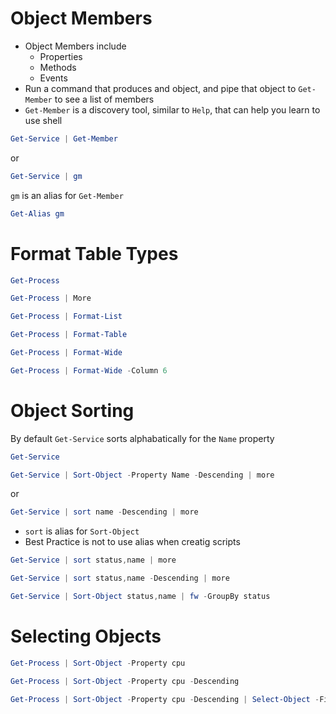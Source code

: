 # Object Members

- Object Members include 
  - Properties
  - Methods 
  - Events
- Run a command that produces and object, and pipe that object to `Get-Member` to see a list of members
- `Get-Member` is a discovery tool, similar to `Help`, that can help you learn to use shell

```PowerShell
Get-Service | Get-Member
```
or
```PowerShell
Get-Service | gm
```

`gm` is an alias for `Get-Member`
```PowerShell
Get-Alias gm
```

# Format Table Types

```PowerShell
Get-Process
```

```PowerShell
Get-Process | More
```

```PowerShell
Get-Process | Format-List
```

```PowerShell
Get-Process | Format-Table
```

```PowerShell
Get-Process | Format-Wide
```

```PowerShell
Get-Process | Format-Wide -Column 6
```

# Object Sorting

By default `Get-Service` sorts alphabatically for the `Name` property

```PowerShell
Get-Service 
```

```PowerShell
Get-Service | Sort-Object -Property Name -Descending | more
```
or
```PowerShell
Get-Service | sort name -Descending | more
```

- `sort` is alias for `Sort-Object`
- Best Practice is not to use alias when creatig scripts

```PowerShell
Get-Service | sort status,name | more
```

```PowerShell
Get-Service | sort status,name -Descending | more
```

```PowerShell
Get-Service | Sort-Object status,name | fw -GroupBy status
```

# Selecting Objects

```PowerShell
Get-Process | Sort-Object -Property cpu 
```

```PowerShell
Get-Process | Sort-Object -Property cpu -Descending
```

```PowerShell
Get-Process | Sort-Object -Property cpu -Descending | Select-Object -First 10
```
